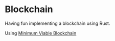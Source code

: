 # Blockchain
Having fun implementing a blockchain using Rust.

Using [Minimum Viable Blockchain](https://artsec.hackpad.com/Blockchains-and-Bitcoins-mR2wlQ4KbVQ)